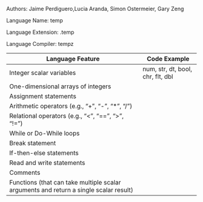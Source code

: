 Authors: Jaime Perdiguero,Lucia Aranda, Simon Ostermeier, Gary Zeng

Language Name: temp 

Language Extension: .temp

Language Compiler: tempz

| Language Feature  | Code Example |
| ------------- | ------------- |
| Integer scalar variables | num, str, dt, bool, chr, flt, dbl |
| One-dimensional arrays of integers |  |
| Assignment statements |  |
| Arithmetic operators (e.g., “+”, “-”, “*”, “/”) | |
| Relational operators (e.g., “<”, “==”, “>”, “!=”) | |
| While or Do-While loops | |
| Break statement | |
| If-then-else statements	| |
| Read and write statements | |
| Comments |  |
| Functions (that can take multiple scalar arguments and return a single scalar result) |  |
